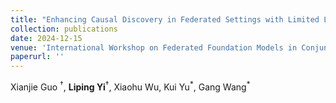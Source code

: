 ```yaml
--- 
title: "Enhancing Causal Discovery in Federated Settings with Limited Local Samples" 
collection: publications 
date: 2024-12-15
venue: 'International Workshop on Federated Foundation Models in Conjunction with NeurIPS 2024 (FL@FM-NeurIPS'24)' 
paperurl: '' 
--- 
```

Xianjie Guo $^{\dagger}$, **Liping Yi**$^{\dagger}$, Xiaohu Wu, Kui Yu$^{\ast}$, Gang Wang$^{\ast}$

